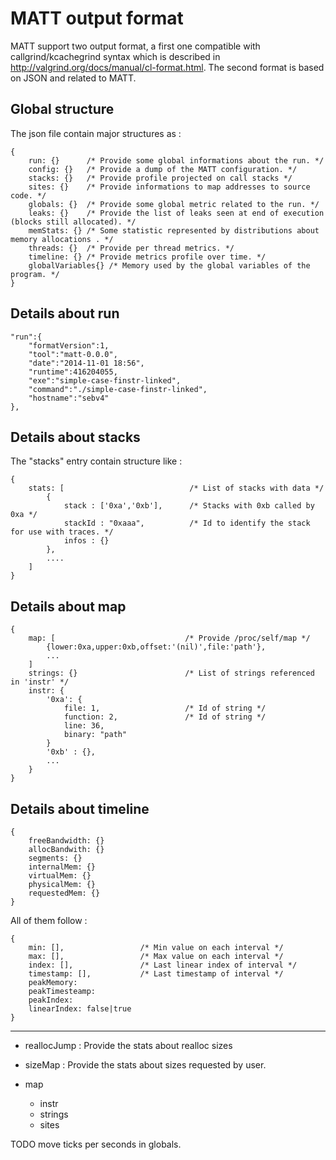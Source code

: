 MATT output format
==================

MATT support two output format, a first one compatible with callgrind/kcachegrind syntax
which is described in http://valgrind.org/docs/manual/cl-format.html. The second format
is based on JSON and related to MATT.

Global structure
----------------

The json file contain major structures as :

	{
		run: {}      /* Provide some global informations about the run. */
		config: {}   /* Provide a dump of the MATT configuration. */
		stacks: {}   /* Provide profile projected on call stacks */
		sites: {}    /* Provide informations to map addresses to source code. */
		globals: {}  /* Provide some global metric related to the run. */
		leaks: {}    /* Provide the list of leaks seen at end of execution (blocks still allocated). */
		memStats: {} /* Some statistic represented by distributions about memory allocations . */
		threads: {}  /* Provide per thread metrics. */
		timeline: {} /* Provide metrics profile over time. */
		globalVariables{} /* Memory used by the global variables of the program. */
	}
	
Details about run
-----------------

	"run":{
		"formatVersion":1,
		"tool":"matt-0.0.0",
		"date":"2014-11-01 18:56",
		"runtime":416204055,
		"exe":"simple-case-finstr-linked",
		"command":"./simple-case-finstr-linked",
		"hostname":"sebv4"
	},



Details about stacks
--------------------

The "stacks" entry contain structure like :

	{
		stats: [                            /* List of stacks with data */
			{
				stack : ['0xa','0xb'],      /* Stacks with 0xb called by 0xa */
				stackId : "0xaaa",          /* Id to identify the stack for use with traces. */
				infos : {}
			},
			....
		]
	}

Details about map
-----------------

	{
		map: [                             /* Provide /proc/self/map */
			{lower:0xa,upper:0xb,offset:'(nil)',file:'path'},
			...
		]
		strings: {}                        /* List of strings referenced in 'instr' */
		instr: {
			'0xa': {
				file: 1,                   /* Id of string */
				function: 2,               /* Id of string */
				line: 36,
				binary: "path"
			}
			'0xb' : {},
			...
		}
	}


Details about timeline
----------------------

	{
		freeBandwidth: {}
		allocBandwith: {}
		segments: {}
		internalMem: {}
		virtualMem: {}
		physicalMem: {}
		requestedMem: {}
	}
	
All of them follow :

	{
		min: [],                 /* Min value on each interval */
		max: [],                 /* Max value on each interval */
		index: [],               /* Last linear index of interval */
		timestamp: [],           /* Last timestamp of interval */
		peakMemory:
		peakTimesteamp:
		peakIndex:
		linearIndex: false|true
	}

_______________________________________________________________
 - reallocJump : Provide the stats about realloc sizes
 - sizeMap : Provide the stats about sizes requested by user.
 
 - map
	- instr
	- strings
	- sites
 
TODO move ticks per seconds in globals.